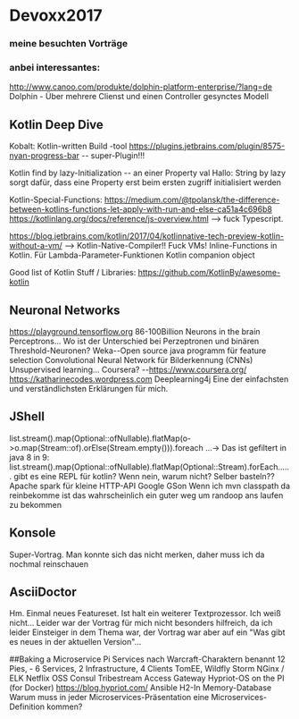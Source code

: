 # Devoxx2017
### meine besuchten Vorträge

### anbei interessantes:
http://www.canoo.com/produkte/dolphin-platform-enterprise/?lang=de
Dolphin - Über mehrere Clienst und einen Controller gesynctes Modell

## Kotlin Deep Dive
Kobalt: Kotlin-written Build -tool
https://plugins.jetbrains.com/plugin/8575-nyan-progress-bar -- super-Plugin!!!

Kotlin find by lazy-Initialization -- an einer Property 
val Hallo: String by lazy
sorgt dafür, dass eine Property erst beim ersten zugriff initialisiert werden

Kotlin-Special-Functions:
https://medium.com/@tpolansk/the-difference-between-kotlins-functions-let-apply-with-run-and-else-ca51a4c696b8
https://kotlinlang.org/docs/reference/js-overview.html --> fuck Typescript. 

https://blog.jetbrains.com/kotlin/2017/04/kotlinnative-tech-preview-kotlin-without-a-vm/
--> Kotlin-Native-Compiler!! Fuck VMs! 
Inline-Functions in Kotlin. Für Lambda-Parameter-Funktionen
Kotlin companion object

Good list of Kotlin Stuff / Libraries:
https://github.com/KotlinBy/awesome-kotlin

## Neuronal Networks
https://playground.tensorflow.org
86-100Billion Neurons in the brain
Perceptrons...
Wo ist der Unterschied bei Perzeptronen und binären Threshold-Neuronen?
Weka--Open source java programm für feature selection
Convolutional Neural Network für Bilderkennung (CNNs)
Unsupervised learning...
Coursera? --https://www.coursera.org/
https://katharinecodes.wordpress.com
Deeplearning4j
Eine der einfachsten und verständlichsten Erklärungen für mich.

## JShell
list.stream().map(Optional::ofNullable).flatMap(o->o.map(Stream::of).orElse(Stream.empty())).foreach
...-> Das ist gefiltert in java 8
in 9: 
list.stream().map(Optional::ofNullable).flatMap(Optional::Stream).forEach......
gibt es eine REPL für kotlin?
Wenn nein, warum nicht? Selber basteln??
Apache spark für kleine HTTP-API
Google GSon
Wenn ich mvn classpath da reinbekomme ist das wahrscheinlich ein guter weg um randoop ans laufen zu bekommen

## Konsole
Super-Vortrag. Man konnte sich das nicht merken, daher muss ich da nochmal reinschauen

## AsciiDoctor
Hm. Einmal neues Featureset. 
Ist halt ein weiterer Textprozessor. Ich weiß nicht...
Leider war der Vortrag für mich nicht besonders hilfreich, da ich leider Einsteiger in dem Thema war, 
der Vortrag war aber auf ein "Was gibt es neues in der aktuellen Version"...

##Baking a Microservice Pi
Services nach Warcraft-Charaktern benannt
12 Pies, -
6 Services, 2 Infrastructure, 4 Clients
TomEE, Wildfly Storm
NGinx / ELK
Netflix OSS
Consul
Tribestream Access Gateway
Hypriot-OS on the PI (for Docker) https://blog.hypriot.com/
Ansible
H2-In Memory-Database
Warum muss in jeder Microservices-Präsentation eine Microservices-Definition kommen?
































